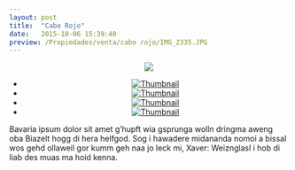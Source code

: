 ```yaml
---
layout: post
title:  "Cabo Rojo"
date:   2015-10-06 15:39:40
preview: /Propiedades/venta/cabo rojo/IMG_2335.JPG
---
```


<center>
	<div class="mainImg">
		<img src="/Edweb/Propiedades/venta/cabo rojo/IMG_2335.JPG" class="custom">
	</div>
	<ul class="thumbnails">
	  <li>
	    <a href="/Propiedades/venta/cabo rojo/IMG_2335.JPG">
	      <img class="tumbnails" src="/Edweb/Propiedades/venta/cabo rojo/IMG_2335.JPG" alt="Thumbnail">
	    </a>
	  </li>
	  <li>
	    <a href="/Propiedades/venta/cabo rojo/IMG_2342.JPG">
	      <img class="tumbnails" src="/Edweb/Propiedades/venta/cabo rojo/IMG_2342.JPG" alt="Thumbnail">
	    </a>
	  </li>
	  <li>
	    <a href="/Propiedades/venta/cabo rojo/IMG_2343.JPG">
	      <img class="tumbnails" src="/Edweb/Propiedades/venta/cabo rojo/IMG_2343.JPG" alt="Thumbnail">
	    </a>
	  </li>
	  <li>
	    <a href="/Propiedades/venta/cabo rojo/IMG_2344.JPG">
	      <img class="tumbnails" src="/Edweb/Propiedades/venta/cabo rojo/IMG_2344.JPG" alt="Thumbnail">
	    </a>
	  </li>
	</ul>
	<script src="https://ajax.googleapis.com/ajax/libs/jquery/1.9.1/jquery.min.js"></script>
	<script type="text/javascript" src="/js/jquery.simpleGal.js"></script>
	<script>
		$(document).ready(function () {
			$('.thumbnails').simpleGal({
				mainImage: '.custom'
			});
		});
	</script>
</center>

Bavaria ipsum dolor sit amet g’hupft wia gsprunga wolln dringma aweng oba Biazelt hogg di hera helfgod. Sog i hawadere midananda nomoi a bissal wos gehd ollaweil gor kumm geh naa jo leck mi, Xaver: Weiznglasl i hob di liab des muas ma hoid kenna.
